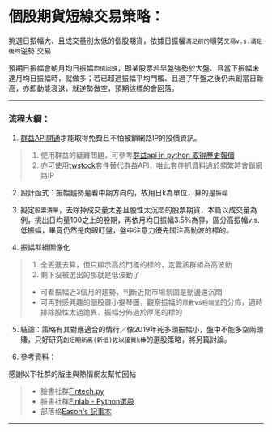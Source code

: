 # 個股期貨短線交易策略：
挑選日振幅大、且成交量別太低的個股期貨，依據日振幅`滿足前的`順勢`交易v.s.滿足後的`逆勢`交易

預期日振幅會朝月均日振幅`均值回歸`，即某股票若早盤強勢於大盤、且當下振幅未達月均日振幅時，就做多；若已超過振幅平均門檻、且過了午盤之後仍未創當日新高，亦即動能衰退，就逆勢做空，預期該標的會回落。
- - -
### 流程大綱：
1. [群益API開通](https://www.capital.com.tw/Service2/download/api.asp)才能取得免費且不怕被鎖網路IP的股價資訊。
>1. 使用群益的疑難問題，可參考[群益api in python 取得歷史報價](https://easontseng.blogspot.com/2017/08/api-in-python.html)
>2. 亦可使用[twstock](https://github.com/mlouielu/twstock)套件替代群益API，唯此套件抓資料過於頻繁時會鎖網路IP

2. 設計函式：振幅趨勢是看中期方向的，故用日k為單位，算的是`振幅`

3. 擬定`股票清單`，去除掉成交量太差且股性太沉悶的股票期貨，本篇以成交量為例，挑出日均量100之上的股期，再依月均日振幅3.5%為界，區分高振幅v.s.低振幅，畢竟仍然是肉眼盯盤，盤中注意力優先關注高動波的標的。

4. 振幅群組圖像化
>1. 全丟進去算，但只顯示高於門檻的標的，定義該群組為高波動
>2. 剩下沒被選出的那就是低波動了
>* 可看振幅近3個月的趨勢，判斷近期市場氛圍是動盪還沉悶
>* 可再對感興趣的個股畫小提琴圖，觀察振幅的`眾數`vs`極端值`的分佈，適時排除股性太過詭異、振幅分佈過於厚尾的標的
 
5. 結論：策略有其對應適合的情行／像2019年死多頭振幅小，盤中不能多空兩頭賺，只好研究`創短期新高(新低)佐以優質k棒`的選股策略，將另篇討論。
    
6. 參考資料：

感謝以下社群的版主與熱情網友幫忙回帖
>* 臉書社群[Fintech.py](https://www.facebook.com/groups/1805224676441902/)
>* 臉書社群[Finlab - Python選股](https://www.facebook.com/groups/1851056405186661/)
>* 部落格[Eason's 記事本](https://easontseng.blogspot.com/)
- - - 
